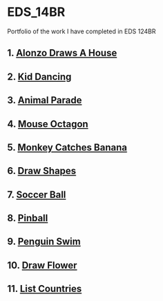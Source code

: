 # EDS_14BR
Portfolio of the work I have completed in EDS 124BR

## 1. [Alonzo Draws A House](https://youtu.be/6At2S_wdzIw)

## 2. [Kid Dancing](https://youtu.be/YaS-wQonjyY)

## 3. [Animal Parade](https://youtu.be/k2ojL7Bq7ps)

## 4. [Mouse Octagon](https://youtu.be/0nWJwWA-Vzg)

## 5. [Monkey Catches Banana](https://youtu.be/DruQrBePg08)

## 6. [Draw Shapes](https://youtu.be/IizapisV4eQ)

## 7. [Soccer Ball](https://youtu.be/hxasj3npShc)

## 8. [Pinball](https://youtu.be/_xld7ss5z_c)

## 9. [Penguin Swim](https://youtu.be/FLPBI9DnNNI)

## 10. [Draw Flower](https://youtu.be/fr-CraKMDOs)

## 11. [List Countries](https://youtu.be/wvJXP2T3qLE)

